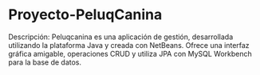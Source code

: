 ﻿# Proyecto-PeluqCanina

Descripción:
Peluqcanina es una aplicación de gestión, desarrollada utilizando la plataforma Java y creada con NetBeans. Ofrece una interfaz gráfica amigable, operaciones CRUD y utiliza JPA con MySQL Workbench para la base de datos. 
